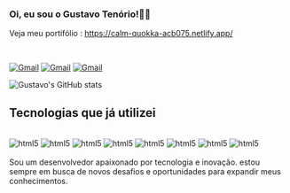 ### Oi, eu sou o Gustavo Tenório!👋🏽
Veja meu portifólio : https://calm-quokka-acb075.netlify.app/

<div style="display: inline_block"><br/>

[![Gmail](https://img.shields.io/badge/Gmail-D14836?style=for-the-badge&logo=gmail&logoColor=white)](mailto:gustavobarros.tenorio@gmail.com) 
[![Gmail](https://img.shields.io/badge/WhatsApp-25D366?style=for-the-badge&logo=whatsapp&logoColor=white)](https://api.whatsapp.com/send?phone=11999977069) [![Gmail](https://img.shields.io/badge/LinkedIn-0077B5?style=for-the-badge&logo=linkedin&logoColor=white)](www.linkedin.com/in/gustavo-tenório-27a30721a) 

</div>

![Gustavo's GitHub stats](https://github-readme-stats.vercel.app/api?username=gustavotenorio26062005&show_icons=true&theme=tokyonight)

## Tecnologias que já utilizei

<div style="display: inline_block"><br/>
    <img align="" alt="html5" src="https://img.shields.io/badge/HTML5-E34F26?style=for-the-badge&logo=html5&logoColor=white"/>
    <img align="" alt="html5" src="https://img.shields.io/badge/CSS3-1572B6?style=for-the-badge&logo=css3&logoColor=white"/>
    <img align="" alt="html5" src="https://img.shields.io/badge/Python-14354C?style=for-the-badge&logo=python&logoColor=white"/>
    <img align="" alt="html5" src="https://img.shields.io/badge/C-00599C?style=for-the-badge&logo=c&logoColor=white"/>
    <img align="" alt="html5" src="https://img.shields.io/badge/Flutter-02569B?style=for-the-badge&logo=flutter&logoColor=white"/>
    <img align="" alt="html5" src="https://img.shields.io/badge/MySQL-00000F?style=for-the-badge&logo=mysql&logoColor=white"/>
    <img align="" alt="html5" src="https://img.shields.io/badge/Microsoft_Office-D83B01?style=for-the-badge&logo=microsoft-office&logoColor=white"/>
    <img align="" alt="html5" src="https://img.shields.io/badge/JavaScript-323330?style=for-the-badge&logo=javascript&logoColor=F7DF1E"/>

</div><br/>
Sou um desenvolvedor apaixonado por tecnologia e inovação. estou sempre em busca de novos desafios e oportunidades para expandir meus conhecimentos.

